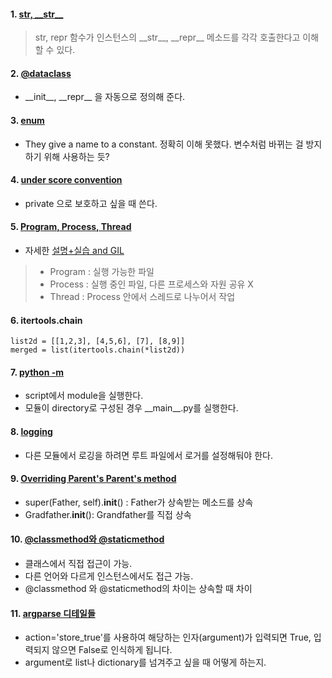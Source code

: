 #### 1. [str, \_\_str\_\_](https://shoark7.github.io/programming/python/difference-between-__repr__-vs-__str__)

> str, repr 함수가 인스턴스의 \_\_str\_\_,  \_\_repr\_\_ 메소드를 각각 호출한다고 이해할 수 있다. 


#### 2. [@dataclass](https://sjquant.tistory.com/30)
- \_\_init\_\_, \_\_repr\_\_ 을 자동으로 정의해 준다.

#### 3. [enum](https://stackoverflow.com/questions/22586895/python-enum-when-and-where-to-use)
- They give a name to a constant. 정확히 이해 못했다. 변수처럼 바뀌는 걸 방지하기 위해 사용하는 듯?

#### 4. [under score convention](https://dbader.org/blog/meaning-of-underscores-in-python)
- private 으로 보호하고 싶을 때 쓴다.

#### 5. [Program, Process, Thread](https://www.youtube.com/watch?v=iks_Xb9DtTM&feature=youtu.be)
- 자세한 [설명+실습 and GIL](https://www.youtube.com/watch?v=RrfASw-jfZ4)
> - Program : 실행 가능한 파일
> - Process : 실행 중인 파일, 다른 프로세스와 자원 공유 X
> - Thread  : Process 안에서 스레드로 나누어서 작업

#### 6. itertools.chain
```import itertools
list2d = [[1,2,3], [4,5,6], [7], [8,9]]
merged = list(itertools.chain(*list2d))
```

#### 7. [python -m](http://pythonwise.blogspot.com/2015/01/python-m.html)
- script에서 module을 실행한다.
- 모듈이 directory로 구성된 경우 \_\_main\_\_.py를 실행한다.

#### 8. [logging](https://hamait.tistory.com/880)
- 다른 모듈에서 로깅을 하려면 루트 파일에서 로거를 설정해둬야 한다.

#### 9. [Overriding Parent's Parent's method](https://stackoverflow.com/questions/18117974/calling-a-parents-parents-method-which-has-been-overridden-by-the-parent)
- super(Father, self).__init__() : Father가 상속받는 메소드를 상속
- Gradfather.__init__(): Grandfather를 직접 상속

#### 10. [@classmethod와 @staticmethod](https://wikidocs.net/16074)
- 클래스에서 직접 접근이 가능.
- 다른 언어와 다르게 인스턴스에서도 접근 가능.
- @classmethod 와 @staticmethod의 차이는 상속할 때 차이

#### 11. [argparse 디테일들](https://donghwa-kim.github.io/argparser.html)
- action='store_true'를 사용하여 해당하는 인자(argument)가 입력되면 True, 입력되지 않으면 False로 인식하게 됩니다.
- argument로 list나 dictionary를 넘겨주고 싶을 때 어떻게 하는지.
